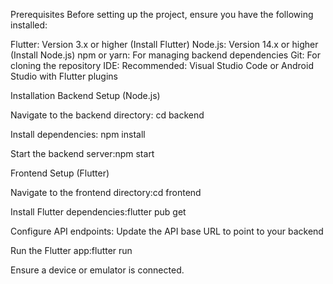 Prerequisites
Before setting up the project, ensure you have the following installed:

Flutter: Version 3.x or higher (Install Flutter)
Node.js: Version 14.x or higher (Install Node.js)
npm or yarn: For managing backend dependencies
Git: For cloning the repository
IDE: Recommended: Visual Studio Code or Android Studio with Flutter plugins

Installation
Backend Setup (Node.js)

Navigate to the backend directory:
cd backend


Install dependencies:
npm install



Start the backend server:npm start


Frontend Setup (Flutter)

Navigate to the frontend directory:cd frontend


Install Flutter dependencies:flutter pub get


Configure API endpoints:
Update the API base URL to point to your backend




Run the Flutter app:flutter run

Ensure a device or emulator is connected.
